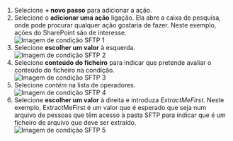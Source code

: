 1. Selecione **+ novo passo** para adicionar a ação.  
2. Selecione o **adicionar uma ação** ligação. Ela abre a caixa de pesquisa, onde pode procurar qualquer ação gostaria de fazer. Neste exemplo, ações do SharePoint são de interesse.    
   ![Imagem de condição SFTP 1](./media/connectors-create-api-sftp/condition-1.png)    
3. Selecione **escolher um valor** à esquerda. 
   ![Imagem de condição SFTP 2](./media/connectors-create-api-sftp/condition-2.png)    
4. Selecione **conteúdo do ficheiro** para indicar que pretende avaliar o conteúdo do ficheiro na condição.      
   ![Imagem de condição SFTP 3](./media/connectors-create-api-sftp/condition-3.png)   
5. Selecione *contém* na lista de operadores.       
   ![Imagem de condição SFTP 4](./media/connectors-create-api-sftp/condition-4.png)   
6. Selecione **escolher um valor** à direita e introduza *ExtractMeFirst*. Neste exemplo, ExtractMeFirst é um valor que é esperado que seja num arquivo de pessoas que têm acesso à pasta SFTP para indicar que é um ficheiro de arquivo que deve ser extraído.  
   ![Imagem de condição SFTP 5](./media/connectors-create-api-sftp/condition-5.png)   

